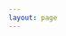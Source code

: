 ```yaml
---
layout: page
---
```


<script async type="module" src="/assets/api.js"></script>

<style>
    #messages {
        max-height: 65vh;
        overflow: auto;
    }

    #messages .message {
        border: 1px solid #AAA;
        border-radius: 10px;
        margin-bottom: 1rem;
        padding: 2rem;
        overflow: auto;
    }

    #messages .message .title {
        font-weight: bold;
        font-size: 120%;
    }

    #messages .message .secondaryTitle {
        font-family: monospace;
        color: #CCC;
    }

    #messages .message p {
        font-family: monospace;
        margin: 1rem 0 0 0;
    }

</style>

<div id="messages"></div>

<span id="fail" style="color: red;"></span>

<script>

const messagesEl = document.getElementById("messages");

function renderMessages(msgs) {

    msgs = [...msgs].reverse();

    messagesEl.innerHTML = '';

    msgs.forEach((msg) => {
        console.log(msg);
        const el = document.createElement("div");
        el.className = "row message"

        const elWithTextContents = (tag, body) => {
            const el = document.createElement(tag);
            el.appendChild(document.createTextNode(body));
            return el;
        };

        const titleEl = document.createElement("div");
        titleEl.className = "title";
        el.appendChild(titleEl);

        const userNameEl = elWithTextContents("span", msg.userID.name);
        titleEl.appendChild(userNameEl);

        const secondaryTitleEl = document.createElement("div");
        secondaryTitleEl.className = "secondaryTitle";
        el.appendChild(secondaryTitleEl);

        const dt = new Date(msg.createdAt*1000);
        const dtStr
            = `${dt.getFullYear()}-${dt.getMonth()+1}-${dt.getDate()}`
            + ` ${dt.getHours()}:${dt.getMinutes()}:${dt.getSeconds()}`;

        const userIDEl = elWithTextContents("span", `userID:${msg.userID.id} @ ${dtStr}`);
        secondaryTitleEl.appendChild(userIDEl);

        const bodyEl = document.createElement("p");

        const bodyParts = msg.body.split("\n");
        for (const i in bodyParts) {
            if (i > 0) bodyEl.appendChild(document.createElement("br"));
            bodyEl.appendChild(document.createTextNode(bodyParts[i]));
        }

        el.appendChild(bodyEl);

        messagesEl.appendChild(el);
    });
}


(async () => {

    const failEl = document.getElementById("fail");

    setErr = (msg) => failEl.innerHTML = `${msg} (please refresh the page to retry)`;

    const api = await import("/assets/api.js");

    try {

        const history = await api.call("/api/chat/global/history");
        renderMessages(history.messages);

    } catch (e) {
        e = `Failed to fetch message history: ${e}`
        setErr(e);
        console.error(e);
        return;
    }

    //const ws = await api.ws("/api/chat/global/listen");

    //while (true) {
    //    const msg = await ws.next();
    //    console.log("got msg", msg);
    //}

})()

</script>
